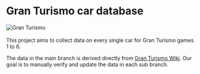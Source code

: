 # Gran Turismo car database

![Gran Turismo](https://camo.githubusercontent.com/687e260f4b83930d7aa41e29d14008fde138b647/68747470733a2f2f63646e2e646973636f72646170702e636f6d2f6174746163686d656e74732f3637303032353730323037383238333739392f3736363139303935323731363639373632302f32303230313031355f3132313930342e706e67)
<br><br>
This project aims to collect data on every single car for Gran Turismo games 1 to 6.

The data in the main branch is derived directly from [Gran Turismo Wiki](https://gran-turismo.fandom.com/wiki/Gran_Turismo_Wiki).
Our goal is to manually verify and update the data in each sub branch.
